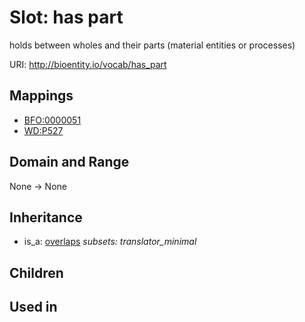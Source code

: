 # Slot: has part


holds between wholes and their parts (material entities or processes)

URI: http://bioentity.io/vocab/has_part
## Mappings

 * [BFO:0000051](http://purl.obolibrary.org/obo/BFO_0000051)
 * [WD:P527](http://purl.obolibrary.org/obo/WD_P527)
## Domain and Range

None -> None
## Inheritance

 *  is_a: [overlaps](overlaps.md) *subsets: translator_minimal*
## Children

## Used in

